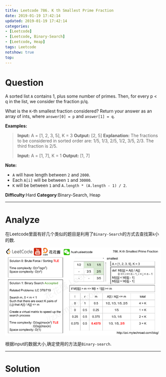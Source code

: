 ```yaml
---
title: Leetcode 786. K th Smallest Prime Fraction
date: 2019-01-19 17:42:14
updated: 2019-01-19 17:42:14
categories: 
- [Leetcode]
- [Leetcode, Binary-Search]
- [Leetcode, Heap]
tags: Leetcode
notshow: true
top:
---
```


# Question

A sorted list  `A`  contains 1, plus some number of primes. Then, for every p < q in the list, we consider the fraction p/q.

What is the  `K`-th smallest fraction considered? Return your answer as an array of ints, where  `answer[0] = p`  and  `answer[1] = q`.

**Examples:**
> **Input:** A = [1, 2, 3, 5], K = 3
> **Output:** [2, 5]
> **Explanation:**
> The fractions to be considered in sorted order are:
> 1/5, 1/3, 2/5, 1/2, 3/5, 2/3.
> The third fraction is 2/5.
> 
> **Input:** A = [1, 7], K = 1
> **Output:** [1, 7]

**Note:**

- `A`  will have length between  `2`  and  `2000`.
- Each  `A[i]`  will be between  `1`  and  `30000`.
- `K`  will be between  `1`  and  `A.length * (A.length - 1) / 2`.

**Difficulty**:Hard
**Category**:Binary-Search, Heap

<!-- more -->

------------

# Analyze

在Leetcode里面有好几个类似的题目是利用了`Binary-Search`的方式去查找第`k`小的数.

![](/images/in-post/2019-01-19-Leetcode-786-K-th-Smallest-Prime-Fraction/2019-01-19-17-45-08.png)

根据input的数据大小,确定使用的方法是`Binary-search`.

------------

# Solution

```cpp

```

<!-- 
------------

# Leetcode Question Summary


------------ -->
